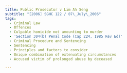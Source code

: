 ```yaml
---
title: Public Prosecutor v Lim Ah Seng
subtitle: "[2006] SGHC 122 / 07\_July\_2006"
tags:
  - Criminal Law
  - Offences
  - Culpable homicide not amounting to murder
  - 'Section 304(b) Penal Code (Cap 224, 1985 Rev Ed)'
  - Criminal Procedure and Sentencing
  - Sentencing
  - Principles and factors to consider
  - Unique combination of extenuating circumstances
  - Accused victim of prolonged abuse by deceased

---
```


